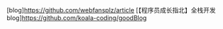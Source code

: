 [blog]https://github.com/webfansplz/article
[【程序员成长指北】全栈开发blog]https://github.com/koala-coding/goodBlog
